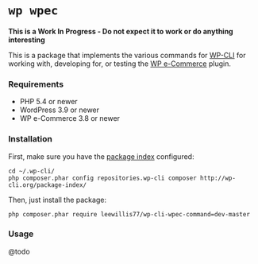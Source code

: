 `wp wpec`
===========

**This is a Work In Progress - Do not expect it to work or do anything interesting**

This is a package that implements the various commands for [WP-CLI](http://wp-cli.org) for working with, developing for, or testing the [WP e-Commerce](http://wordpress.org/extend/wp-e-commerce) plugin.

### Requirements

* PHP 5.4 or newer
* WordPress 3.9 or newer
* WP e-Commerce 3.8 or newer

### Installation

First, make sure you have the [package index](http://wp-cli.org/package-index/) configured:

```
cd ~/.wp-cli/
php composer.phar config repositories.wp-cli composer http://wp-cli.org/package-index/
```

Then, just install the package:

```
php composer.phar require leewillis77/wp-cli-wpec-command=dev-master
```

### Usage

@todo

